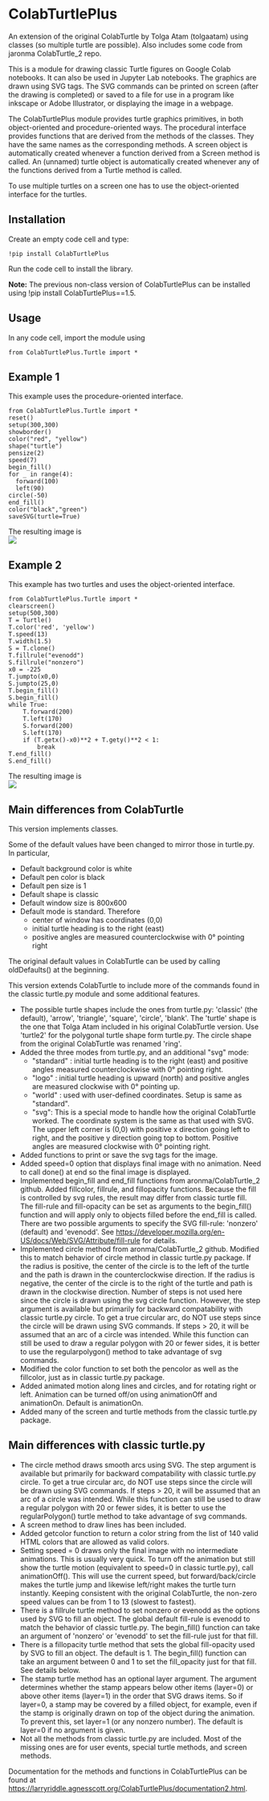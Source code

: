 # ColabTurtlePlus

An extension of the original ColabTurtle by Tolga Atam (tolgaatam) using classes (so multiple turtle are possible). Also includes some code from jaronma ColabTurtle_2 repo.

This is a module for drawing classic Turtle figures on Google Colab notebooks. It can also be used in Jupyter Lab notebooks. The graphics are drawn using SVG tags. The SVG commands can be printed on screen (after the drawing is completed) or saved to a file for use in a program like inkscape or Adobe Illustrator, or displaying the image in a webpage.

The ColabTurtlePlus module provides turtle graphics primitives, in both object-oriented and procedure-oriented ways. The procedural interface provides functions that are derived from the methods of the classes. They have the same names as the corresponding methods. A screen object is automatically created whenever a function derived from a Screen method is called. An (unnamed) turtle object is automatically created whenever any of the functions derived from a Turtle method is called.

To use multiple turtles on a screen one has to use the object-oriented interface for the turtles.

Installation
----
Create an empty code cell and type:

    !pip install ColabTurtlePlus

Run the code cell to install the library.

**Note:** The previous non-class version of ColabTurtlePlus can be installed using !pip install ColabTurtlePlus==1.5. 

Usage
----
In any code cell, import the module using

    from ColabTurtlePlus.Turtle import *

Example 1
---
This example uses the procedure-oriented interface.
```
from ColabTurtlePlus.Turtle import *
reset()
setup(300,300)
showborder()
color("red", "yellow")
shape("turtle")
pensize(2)
speed(7)
begin_fill()
for _ in range(4):
  forward(100)
  left(90)
circle(-50)
end_fill()
color("black","green")
saveSVG(turtle=True)
```
The resulting image is  
![](https://github.com/mathriddle/ColabTurtlePlus/raw/main/example.svg)

Example 2
----
This example has two turtles and uses the object-oriented interface.
```
from ColabTurtlePlus.Turtle import *
clearscreen()
setup(500,300)
T = Turtle()
T.color('red', 'yellow')
T.speed(13)
T.width(1.5)
S = T.clone()
T.fillrule("evenodd")
S.fillrule("nonzero")
x0 = -225
T.jumpto(x0,0)
S.jumpto(25,0)
T.begin_fill()
S.begin_fill()
while True:
    T.forward(200)
    T.left(170)
    S.forward(200)
    S.left(170)
    if (T.getx()-x0)**2 + T.gety()**2 < 1:
        break
T.end_fill()
S.end_fill()
```
The resulting image is  
![](https://github.com/mathriddle/ColabTurtlePlus/raw/main/stars.svg)

Main differences from ColabTurtle
----
This version implements classes. 

Some of the default values have been changed to mirror those in turtle.py. In particular,
* Default background color is white
* Default pen color is black
* Default pen size is 1
* Default shape is classic
* Default window size is 800x600
* Default mode is standard. Therefore
   * center of window has coordinates (0,0)
   * initial turtle heading is to the right (east)
   * positive angles are measured counterclockwise with 0° pointing right
   
The original default values in ColabTurtle can be used by calling oldDefaults() at the beginning.

This version extends ColabTurtle to include more of the commands found in the classic turtle.py module and some additional features.
* The possible turtle shapes include the ones from turtle.py: 'classic' (the default), 'arrow', 'triangle', 'square', 'circle', 'blank'. The 'turtle' shape is the one that Tolga Atam included in his original ColabTurtle version. Use 'turtle2' for the polygonal turtle shape form turtle.py. The circle shape from the original ColabTurtle was renamed 'ring'.
* Added the three modes from turtle.py, and an additional "svg" mode:
   * "standard" : initial turtle heading is to the right (east) and positive angles measured counterclockwise with 0° pointing right.
   * "logo" : initial turtle heading is upward (north) and positive angles are measured clockwise with 0° pointing up.
   * "world" : used with user-defined coordinates. Setup is same as "standard".
   * "svg": This is a special mode to handle how the original ColabTurtle worked. The coordinate system is the same as that used with SVG. The upper left corner is (0,0) with positive x direction going left to right, and the positive y direction going top to bottom. Positive angles are measured clockwise with 0° pointing right.
* Added functions to print or save the svg tags for the image.
* Added speed=0 option that displays final image with no animation. Need to call done() at end so the final image is displayed.
* Implemented begin_fill and end_fill functions from aronma/ColabTurtle_2 github. Added fillcolor, fillrule, and fillopacity functions. Because the fill is controlled by svg rules, the result may differ from classic turtle fill. The fill-rule and fill-opacity can be set as arguments to the begin_fill() function and will apply only to objects filled before the end_fill is called. There are two possible arguments to specify the SVG fill-rule: 'nonzero' (default) and 'evenodd'.  See https://developer.mozilla.org/en-US/docs/Web/SVG/Attribute/fill-rule for details.
* Implemented circle method from aronma/ColabTurtle_2 github. Modified this to match behavior of circle method in classic turtle.py package. If the radius is positive, the center of the circle is to the left of the turtle and the path is drawn in the counterclockwise direction. If the radius is negative, the center of the circle is to the right of the turtle and path is drawn in the clockwise direction. Number of steps is not used here since the circle is drawn using the svg circle function. However, the step argument is available but primarily for backward compatability with classic turtle.py circle. To get a true circular arc, do NOT use steps since the circle will be drawn using SVG commands. If steps > 20, it will be assumed that an arc of a circle was intended. While this function can still be used to draw a regular polygon with 20 or fewer sides, it is better to use the regularpolygon() method to take advantage of svg commands.
* Modified the color function to set both the pencolor as well as the fillcolor, just as in classic turtle.py package.
* Added animated motion along lines and circles, and for rotating right or left. Animation can be turned off/on using animationOff
  and animationOn. Default is animationOn.
* Added many of the screen and turtle methods from the classic turtle.py package.
  
Main differences with classic turtle.py
----

* The circle method draws smooth arcs using SVG. The step argument is available but primarily for backward compatability with classic turtle.py circle. To get a true circular arc, do NOT use steps since the circle will be drawn using SVG commands. If steps > 20, it will be assumed that an arc of a circle was intended. While this function can still be used to draw a regular polygon with 20 or fewer sides, it is better to use the regularPolygon() turtle method to take advantage of svg commands.
* A screen method to draw lines has been included.
* Added getcolor function to return a color string from the list of 140 valid HTML colors that are allowed as valid colors. 
* Setting speed = 0 draws only the final image with no intermediate animations. This is usually very quick. To turn off the animation but still show the turtle motion (equivalent to speed=0 in classic turtle.py), call animationOff(). This will use the current speed, but forward/back/circle makes the turtle jump and likewise left/right makes the turtle turn instantly. Keeping consistent with the original ColabTurtle, the non-zero speed values can be from 1 to 13 (slowest to fastest).
* There is a fillrule turtle method to set nonzero or evenodd as the options used by SVG to fill an object. The global default fill-rule is evenodd to match the behavior of classic turtle.py. The begin_fill() function can take an argument of 'nonzero' or 'evenodd' to set the fill-rule just for that fill.
* There is a fillopacity turtle method that sets the global fill-opacity used by SVG to fill an object. The default is 1. The begin_fill() function can take an argument between 0 and 1 to set the fill_opacity just for that fill. See details below.
* The stamp turtle method has an optional layer argument. The argument determines whether the stamp appears below other items (layer=0) or above other items (layer=1) in the order that SVG draws items. So if layer=0, a stamp may be covered by a filled object, for example, even if the stamp is originally drawn on top of the object during the animation. To prevent this, set layer=1 (or any nonzero number). The default is layer=0 if no argument is given.
* Not all the methods from classic turtle.py are included. Most of the missing ones are for user events, special turtle methods, and screen methods.

Documentation for the methods and functions in ColabTurtlePlus can be found at <a href="https://larryriddle.agnesscott.org/ColabTurtlePlus/documentation2.html">https://larryriddle.agnesscott.org/ColabTurtlePlus/documentation2.html.
